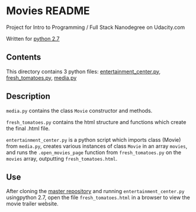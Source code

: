 # Movies README

Project for Intro to Programming / Full Stack Nanodegree on Udacity.com

Written for [python 2.7](https://www.python.org/)

## Contents

This directory contains 3 python files:
[entertainment_center.py](entertainment_center.py),
[fresh_tomatoes.py](fresh_tomatoes.py),
[media.py](media.py)

## Description
`media.py` contains the class `Movie` constructor and methods.

`fresh_tomatoes.py` contains the html structure and functions which create
the final .html file.

`entertainment_center.py` is a python script which imports class (Movie)
from `media.py`, creates various instances of class `Movie` in an array
`movies`, and runs the `.open_movies_page` function from `fresh_tomatoes.py`
on the `movies` array, outputting `fresh_tomatoes.html`. 

## Use
After cloning the [master repository](https://github.com/Tamburkey/Movies.git)
and running `entertainment_center.py` usingpython 2.7, open the file 
`fresh_tomatoes.html` in a browser to view the movie trailer website.
